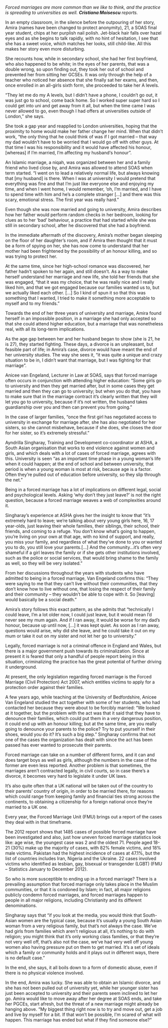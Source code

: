 *Forced marriages are more common than we like to think, and the practice is spreading to universities as well. **Cristiana Moisescu** reports.*

In an empty classroom, in the silence before the outpouring of her story, Amira (names have been changed to protect anonymity), 21, a SOAS final year student, chips at her purplish nail polish. Jet-black hair falls over hazel eyes and as she begins to talk rapidly, with no hint of hesitation, I see that she has a sweet voice, which matches her looks, still child-like. All this makes her story even more disturbing.

She recounts how, while in secondary school, she had her first boyfriend, who also happened to be white; in the eyes of her parents, that was a double wrong, so upon finding out, they took her out of school and prevented her from sitting her GCSEs. It was only through the help of a teacher who noticed her absence that she finally sat her exams, and then, once enrolled in an all-girls sixth form, she proceeded to take her A levels.

“They let me do my A levels, but I didn’t have a phone, I couldn’t go out, it was just go to school, come back home. So I worked super super hard so I could get into uni and get away from it all, but when the time came I was never allowed to go, even though I had offers at universities outside of London,” she says.

She took a gap year and reapplied to London universities, hoping that the proximity to home would make her father change her mind. When that didn’t work, “the only thing that he could think of was if I got married – that way my dad wouldn’t have to be worried that I would go off with other guys. At that time I was his responsibility and it would have affected his honour, [whereas] if I’m married, I’m affecting my husband‘s honour”.

An Islamic marriage, a niqah, was organized between her and a family friend who lived close by, and Amira was allowed to attend SOAS when term started. “I went on to lead a relatively normal life, but always knowing that [my husband] is there. When I was at university I would pretend that everything was fine and that I’m just like everyone else and enjoying my time, and when I went home, I would remember, ‘oh, I’m married, and I have to spend time with him and he’s a complete stranger [...] and there was this scary, emotional stress. The first year was really hard.”

Even though she was now married and going to university, Amira describes how her father would perform random checks in her bedroom, looking for clues as to her ‘bad’ behaviour, a practice that had started while she was still in secondary school, after he discovered that she had a boyfriend.

In the immediate aftermath of the discovery, Amira’s mother began sleeping on the floor of her daughter’s room, and if Amira then thought that it must be a form of spying on her, she has now come to understand that her mother had been frightened by the possibility of an honour killing, and so was trying to protect her.

 At the same time, since her high-school romance was discovered, her father hadn’t spoken to her again, and still doesn’t. As a way to make herself understand her marriage and new life, she told her friends that she was engaged, “that it was my choice, that he was really nice and I really liked him, and that we got engaged because our families wanted us to, but we actually liked each other. [...] So I kind of spun it so that this was something that I wanted, I tried to make it something more acceptable to myself and to my friends.”

Towards the end of her three years of university and marriage, Amira found herself in an impossible position, in a marriage she had only accepted so that she could attend higher education, but a marriage that was nonetheless real, with all its long-term implications.

As the age gap between her and her husband began to show (she is 21, he is 27), they started fighting. These days, a divorce is an unpleasant, but feasible part of life; in Amira’s case, divorce would have meant the end of her university studies. The way she sees it, “it was quite a unique and crazy situation to be in, I didn’t want that marriage, but I was fighting for that marriage”.

Anicee van Engeland, Lecturer in Law at SOAS, says that forced marriage often occurs in conjunction with attending higher education: “Some girls go to university and then they get married after, but in some cases they get married and then they can go to university; but when you do that, you have to make sure that in the marriage contract it’s clearly written that they will let you go to university, because if it’s not written, the husband takes guardianship over you and then can prevent you from going.”

In the case of larger families, “once the first girl has negotiated access to university in exchange for marriage after, she has also negotiated for her sisters, so she cannot misbehave, because if she does, she closes the door for her sister, so it’s extremely stressful.”

Ayndrilla Singharay, Training and Development co-coordinator at ASHA, a South Asian organisation that works to end violence against women and girls, and which deals with a lot of cases of forced marriage, agrees with this. University is  seen “as an important time phase in a young woman’s life when it could happen; at the end of school and between university, that period is when a young woman is most at risk, because age is a factor. Often they’re pulled out of education before university, so they slip through the net.”

Being in a forced marriage has a lot of implications on different legal, social and psychological levels. Asking ‘why don’t they just leave?’ is not the right question, because a forced marriage weaves a web of complexities around it.

Singharay’s experience at ASHA gives her the insight to know that “it’s extremely hard to leave; we’re talking about very young girls here, 16, 17 year-olds, just leaving their whole families, their siblings, their school, their friends, and coming to a refuge. You don’t know what’s going to happen, you’re living on your own at that age, with no kind of support, and really, you miss your family, and regardless of what they’ve done to you or wanted you to do, you still love your parents.[...] And the community...it’s often very shameful if a girl leaves the family or if she gets other institutions involved, such as the police or social services, that would bring shame to the family as well, so they will be very isolated.”

From her discussions throughout the years with students who have admitted to being in a forced marriage, Van Engeland confirms this: “They were saying to me that they can’t live without their communities, that they don’t know how to live without one, that losing the respect of their family and their community – they wouldn’t be able to cope with it. So [leaving] would basically be a social death.”

Amira’s story follows this exact pattern, as she admits that “technically I could leave, I’m a lot older now, I could just leave, but it would mean I’d never see my mum again. And if I ran away, it would be worse for my dad’s honour, because up until now, [...] it was kept quiet. As soon as I ran away, questions would arise, why did she leave, and he could take it out on my mum or take it out on my sister and not let her go to university.”

Legally, forced marriage is not a criminal offence in England and Wales, but there is a major government push towards its criminalization. Since at present it is feared that only a handful of people report being in this situation, criminalizing the practice has the great potential of further driving it underground.

At present, the only legislation regarding forced marriage is the Forced Marriage (Civil Protection) Act 2007, which entitles victims to apply for a protection order against their families.

A few years ago, while teaching at the University of Bedfordshire, Anicee Van Engeland studied the act together with some of her students, who had contacted her because they were about to be forcibly married: “We looked at it together, but the problem with the act was that it said that they have to denounce their families, which could put them in a very dangerous position, it could end up with an honour killing; but at the same time, are you really going to denounce your parents to the police? Try to put yourself in their shoes, would you do it? It’s such a big step.” Singharay confirms that not one of the cases the organization has dealt with since the act has been passed has ever wanted to prosecute their parents.

Forced marriage can take on a number of different forms, and it can and does target boys as well as girls, although the numbers in the case of the former are even less reported. Another problem is that sometimes, the marriages aren’t contracted legally, in civil courts, so in case there’s a divorce, it becomes very hard to legislate it under UK laws.

It’s also quite often that a UK national will be taken out of the country to their parents’ country of origin, in order to be married there, for reasons which could range from keeping family and financial ties strong across the continents, to obtaining a citizenship for a foreign national once they’re married to a UK one.

Every year, the Forced Marriage Unit (FMU) brings out a report of the cases they deal with in that timeframe.

The 2012 report shows that 1485 cases of possible forced marriage have been investigated and also, just how uneven forced marriage statistics look like: age wise, the youngest case was 2 and the oldest 71. People aged 18-21 (30%) make up the majority of cases, with 82% female victims, and 18% male victims. Pakistan had the highest incidence of cases at 47.1%, but the list of countries includes Iran, Nigeria and the Ukraine. 22 cases involved victims who identified as lesbian, gay, bisexual or transgender (LGBT) (FMU – Statistics January to December 2012).

So who is more susceptible to ending up in a forced marriage? There is a prevailing assumption that forced marriage only takes place in the Muslim communities, or that it is condoned by Islam; in fact, all major religions publicly condemn forced marriages, and forced marriages happen to people in all major religions, including Christianity and its different denominations.

Singharay says that “if you look at the media, you would think that South-Asian women are the typical case, because it’s usually a young South Asian woman from a very religious family, but that’s not always the case. We’ve had girls from families which aren’t religious at all, it’s nothing to do with religion; you might think that it’s only working class families, or that they’re not very well off, that’s also not the case, we’ve had very well off young women also having pressure put on them to get married. It’s a set of ideals which a family or community holds and it plays out in different ways, there is no default case.”

In the end, she says, it all boils down to a form of domestic abuse, even if there is no physical violence involved.

In the end, Amira was lucky. She was able to obtain an Islamic divorce, and she has not been pulled out of university yet, while her younger sister has just been accepted to university and their parents seem inclined to let her go. Amira would like to move away after her degree at SOAS ends, and take her PGCEs, start afresh, but the threat of a new marriage might already be hanging above.  “My biggest thing right now is to try and move out, get a job and live by myself for a bit. If that won’t be possible, I'm scared of what will happen. This marriage has ended but what if they find someone else?”


